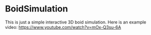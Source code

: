 # BoidSimulation

This is just a simple interactive 3D boid simulation. Here is an example video: https://www.youtube.com/watch?v=mOx-Q3su-6A
